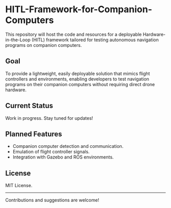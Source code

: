 # HITL-Framework-for-Companion-Computers 

This repository will host the code and resources for a deployable Hardware-in-the-Loop (HITL) framework tailored for testing autonomous navigation programs on companion computers.  

## Goal  
To provide a lightweight, easily deployable solution that mimics flight controllers and environments, enabling developers to test navigation programs on their companion computers without requiring direct drone hardware.  

## Current Status  
Work in progress. Stay tuned for updates!  

## Planned Features  
- Companion computer detection and communication.  
- Emulation of flight controller signals.  
- Integration with Gazebo and ROS environments.  

## License  
MIT License.  

---
Contributions and suggestions are welcome!
